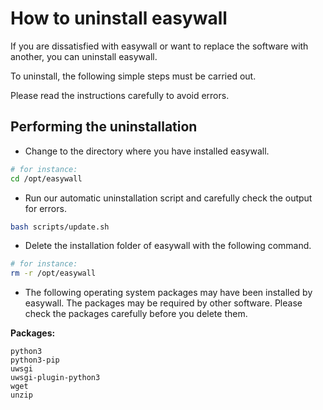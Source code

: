 # How to uninstall easywall

If you are dissatisfied with easywall or want to replace the software with another, you can uninstall easywall.

To uninstall, the following simple steps must be carried out.

Please read the instructions carefully to avoid errors.

## Performing the uninstallation

- Change to the directory where you have installed easywall.

```sh
# for instance:
cd /opt/easywall
```

- Run our automatic uninstallation script and carefully check the output for errors.

```sh
bash scripts/update.sh
```

- Delete the installation folder of easywall with the following command.

```sh
# for instance:
rm -r /opt/easywall
```

- The following operating system packages may have been installed by easywall. The packages may be required by other software. Please check the packages carefully before you delete them.

**Packages:**

```text
python3
python3-pip
uwsgi
uwsgi-plugin-python3
wget
unzip
```
